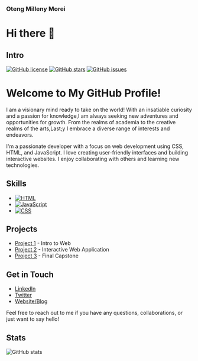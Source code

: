 ### Oteng Milleny Morei

# Hi there 👋

## Intro


[![GitHub license](https://img.shields.io/badge/license-MIT-blue.svg)](LICENSE.md)
[![GitHub stars](https://img.shields.io/github/stars/Oteng29/Oteng-Milleny-Morei.svg)](https://github.com/Oteng29/Oteng-Milleny-Morei/stargazers)
[![GitHub issues](https://img.shields.io/github/issues/Oteng29/Oteng-Milleny-Morei.svg)](https://github.com/Oteng29/Oteng-Milleny-Morei/issues)

# Welcome to My GitHub Profile!

I am a visionary mind ready to take on the world! With an insatiable curiosity and a passion for knowledge,I am always seeking new adventures and opportunities for growth. From the realms of academia to the creative realms of the arts,Last;y I embrace a diverse range of interests and endeavors.

I'm a passionate developer with a focus on web development using CSS, HTML, and JavaScript. I love creating user-friendly interfaces and building interactive websites. I enjoy collaborating with others and learning new technologies.

## Skills

- [![HTML](https://img.shields.io/badge/-HTML-orange?style=flat&logo=html5&logoColor=white)](https://iconscout.com/icon/html5-19)
- [![JavaScript](https://img.shields.io/badge/-JavaScript-yellow?style=flat&logo=javascript&logoColor=white)](https://iconscout.com/icon/javascript-2752148)
- [![CSS](https://img.shields.io/badge/-CSS-blue?style=flat&logo=css3&logoColor=white)](https://iconscout.com/icon/css3-8)

## Projects

- [Project 1](https://github.com/Oteng29/BCL2302_GroupJustin_OtengMorei_ITW.git) - Intro to Web
- [Project 2](https://github.com/Oteng29/interactive-web-apps.git) - Interactive Web Application
- [Project 3](https://github.com/Oteng29/OTEMOR906_BCL2302_Justin_OtengMorei_IWA.git) - Final Capstone


## Get in Touch

- [LinkedIn](https://www.linkedin.com/in/oteng-milleny-morei-2141a21bb/)
- [Twitter](link-to-twitter)
- [Website/Blog](link-to-website)

Feel free to reach out to me if you have any questions, collaborations, or just want to say hello!

## Stats

![GitHub stats](https://github-readme-stats.vercel.app/api?username=Oteng29&show_icons=true)

